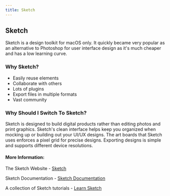 ```yaml
---
title: Sketch
---
```

## Sketch

Sketch is a design toolkit for macOS only. It quickly became very popular as an alternative to Photoshop for user interface design as it's much cheaper and has a low learning curve.

### Why Sketch?

* Easily reuse elements
* Collaborate with others
* Lots of plugins
* Export files in multiple formats
* Vast community

### Why Should I Switch To Sketch?

Sketch is designed to build digital products rather than editing photos and print graphics. Sketch's clean interface helps keep you organized when mocking up or building out your UI/UX designs. The art boards that Sketch uses enforces a pixel grid for precise designs. Exporting designs is simple and supports different device resolutions.

<!-- The article goes here, in GitHub-flavored Markdown. Feel free to add YouTube videos, images, and CodePen/JSBin embeds  -->

#### More Information:
<!-- Please add any articles you think might be helpful to read before writing the article -->

The Sketch Website - <a href='https://www.sketchapp.com' target='_blank' rel='nofollow'>Sketch</a>

Sketch Documentation - <a href='https://www.sketchapp.com/docs/' target='_blank' rel='nofollow'>Sketch Documentation</a>

A collection of Sketch tutorials - <a href='http://learnsketch.com/tutorials' target='_blank' rel='nofollow'>Learn Sketch</a>


